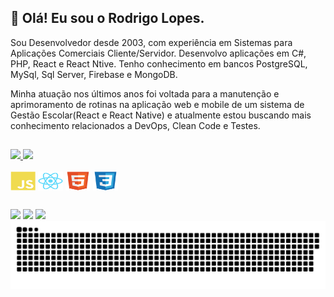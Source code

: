  ## 👋 Olá! Eu sou o Rodrigo Lopes.
Sou Desenvolvedor desde 2003, com experiência em Sistemas para Aplicações Comerciais Cliente/Servidor. Desenvolvo aplicações em C#, PHP, React e React Ntive. 
Tenho conhecimento em bancos PostgreSQL, MySql, Sql Server, Firebase e MongoDB.

Minha atuação nos últimos anos foi voltada para a manutenção e aprimoramento de rotinas na aplicação web e mobile de um sistema de Gestão Escolar(React e React Native) e atualmente estou buscando mais conhecimento relacionados a DevOps, Clean Code e Testes.

##
<div>
  <a href="https://github.com/rlopeslameira">
  <img height="180em" src="https://github-readme-stats.vercel.app/api?username=rlopeslameira&show_icons=true&theme=dark&include_all_commits=true&count_private=true"/>
  <img height="180em" src="https://github-readme-stats.vercel.app/api/top-langs/?username=rlopeslameira&layout=compact&langs_count=7&theme=dark"/>
  </a>
</div>
<div style="display: inline_block"><br>
  <img align="center" alt="Rafa-Js" height="30" width="40" src="https://raw.githubusercontent.com/devicons/devicon/master/icons/javascript/javascript-plain.svg">
  <img align="center" alt="Rafa-React" height="30" width="40" src="https://raw.githubusercontent.com/devicons/devicon/master/icons/react/react-original.svg">
  <img align="center" alt="Rafa-HTML" height="30" width="40" src="https://raw.githubusercontent.com/devicons/devicon/master/icons/html5/html5-original.svg">
  <img align="center" alt="Rafa-CSS" height="30" width="40" src="https://raw.githubusercontent.com/devicons/devicon/master/icons/css3/css3-original.svg">  
</div>
  
  ##
 
<div> 
 
  <a href="https://instagram.com/rodrigo_lopes2_" target="_blank"><img src="https://img.shields.io/badge/-Instagram-%23E4405F?style=for-the-badge&logo=instagram&logoColor=white" target="_blank"></a>
   <a href = "mailto:rlopeslameira@gmail.com"><img src="https://img.shields.io/badge/-Gmail-%23333?style=for-the-badge&logo=gmail&logoColor=white" target="_blank"></a>
  <a href="https://www.linkedin.com/in/rodrigo-lameira-9a7a321b/" target="_blank"><img src="https://img.shields.io/badge/-LinkedIn-%230077B5?style=for-the-badge&logo=linkedin&logoColor=white" target="_blank"></a> 
 ![Snake animation](https://github.com/rlopeslameira/rlopeslameira/blob/output/github-contribution-grid-snake.svg)
</div>
